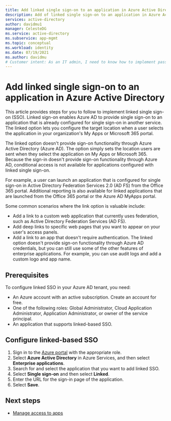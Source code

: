 ```yaml
---
title: Add linked single sign-on to an application in Azure Active Directory
description: Add of linked single sign-on to an application in Azure Active Directory.
services: active-directory
author: davidmu1
manager: CelesteDG
ms.service: active-directory
ms.subservice: app-mgmt
ms.topic: conceptual
ms.workload: identity
ms.date: 07/19/2021
ms.author: davidmu
# Customer intent: As an IT admin, I need to know how to implement password-based single sign-on in Azure Active Directory.
---
```


# Add linked single sign-on to an application in Azure Active Directory

This article provides steps for you to follow to implement linked single sign-on (SSO). Linked sign-on enables Azure AD to provide single sign-on to an application that is already configured for single sign-on in another service. The linked option lets you configure the target location when a user selects the application in your organization's My Apps or Microsoft 365 portal.

The linked option doesn't provide sign-on functionality through Azure Active Directory (Azure AD). The option simply sets the location users are sent when they select the application on My Apps or Microsoft 365. Because the sign-in doesn't provide sign-on functionality through Azure AD, conditional access is not available for applications configured with linked single sign-on.

For example, a user can launch an application that is configured for single sign-on in Active Directory Federation Services 2.0 (AD FS) from the Office 365 portal. Additional reporting is also available for linked applications that are launched from the Office 365 portal or the Azure AD MyApps portal.

Some common scenarios where the link option is valuable include:
- Add a link to a custom web application that currently uses federation, such as Active Directory Federation Services (AD FS).
- Add deep links to specific web pages that you want to appear on your user's access panels.
- Add a link to an app that doesn't require authentication. The linked option doesn't provide sign-on functionality through Azure AD credentials, but you can still use some of the other features of enterprise applications. For example, you can use audit logs and add a custom logo and app name.

## Prerequisites

To configure linked SSO in your Azure AD tenant, you need:
-	An Azure account with an active subscription. Create an account for free.
-	One of the following roles: Global Administrator, Cloud Application Administrator, Application Administrator, or owner of the service principal.
-	An application that supports linked-based SSO.

## Configure linked-based SSO

1.	Sign in to the [Azure portal](https://portal.azure.com) with the appropriate role.
2.	Select **Azure Active Directory** in Azure Services, and then select **Enterprise applications**.
3.	Search for and select the application that you want to add linked SSO.
4.	Select **Single sign-on** and then select **Linked**.
5.	Enter the URL for the sign-in page of the application.
6.	Select **Save**. 

## Next steps

- [Manage access to apps](what-is-access-management.md)